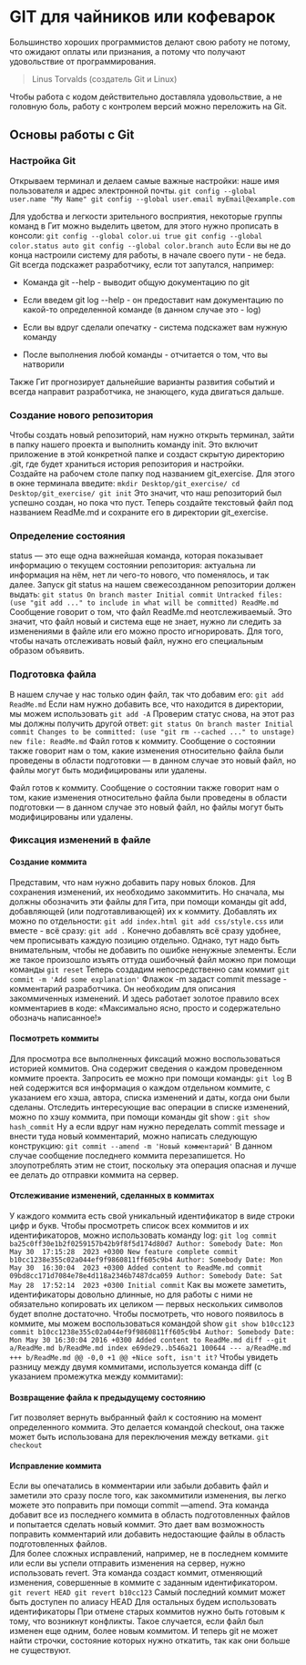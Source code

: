 # GIT для чайников или кофеварок

Большинство хороших программистов делают свою работу не потому, что ожидают оплаты или признания, а потому что получают удовольствие от программирования.

> Linus Torvalds (создатель Git и Linux)

Чтобы работа с кодом действительно доставляла удовольствие, а не головную боль, работу с контролем версий можно переложить на Git.

## Основы работы c Git

### Настройка Git

Открываем терминал и делаем самые важные настройки: наше имя пользователя и адрес электронной почты.
`
git config --global user.name "My Name"
git config --global user.email myEmail@example.com
`

Для удобства и легкости зрительного восприятия, некоторые группы команд в Гит можно выделить цветом, для этого нужно прописать в консоли:
`
git config --global color.ui true
git config --global color.status auto
git config --global color.branch auto
`
Если вы не до конца настроили систему для работы, в начале своего пути - не беда. Git всегда подскажет разработчику, если тот запутался, например:

- Команда git --help - выводит общую документацию по git

- Если введем git log --help - он предоставит нам документацию по какой-то определенной команде (в данном случае это - log)

- Если вы вдруг сделали опечатку - система подскажет вам нужную команду

- После выполнения любой команды - отчитается о том, что вы натворили

Также Гит прогнозирует дальнейшие варианты развития событий и всегда направит разработчика, не знающего, куда двигаться дальше.

### Создание нового репозитория

Чтобы создать новый репозиторий, нам нужно открыть терминал, зайти в папку нашего проекта и выполнить команду init. Это включит приложение в этой конкретной папке и создаст скрытую директорию .git, где будет храниться история репозитория и настройки.  
Создайте на рабочем столе папку под названием git_exercise. Для этого в окне терминала введите:
`
mkdir Desktop/git_exercise/
cd Desktop/git_exercise/
git init
`
Это значит, что наш репозиторий был успешно создан, но пока что пуст. Теперь создайте текстовый файл под названием ReadMe.md и сохраните его в директории git_exercise.

### Определение состояния

status — это еще одна важнейшая команда, которая показывает информацию о текущем состоянии репозитория: актуальна ли информация на нём, нет ли чего-то нового, что поменялось, и так далее. Запуск git status на нашем свежесозданном репозитории должен выдать:
`
git status
On branch master
Initial commit Untracked files: (use "git add ..." to include in what will be committed) ReadMe.md
`
Сообщение говорит о том, что файл ReadMe.md неотслеживаемый. Это значит, что файл новый и система еще не знает, нужно ли следить за изменениями в файле или его можно просто игнорировать. Для того, чтобы начать отслеживать новый файл, нужно его специальным образом объявить.

### Подготовка файла

В нашем случае у нас только один файл, так что добавим его:
`
git add ReadMe.md
`
Если нам нужно добавить все, что находится в директории, мы можем использовать
`
git add -A
`
Проверим статус снова, на этот раз мы должны получить другой ответ:
`
git status
On branch master
Initial commit
Changes to be committed: (use "git rm --cached ..." to unstage)
 new file: ReadMe.md
`
Файл готов к коммиту. Сообщение о состоянии также говорит нам о том, какие изменения относительно файла были проведены в области подготовки — в данном случае это новый файл, но файлы могут быть модифицированы или удалены.

Файл готов к коммиту. Сообщение о состоянии также говорит нам о том, какие изменения относительно файла были проведены в области подготовки — в данном случае это новый файл, но файлы могут быть модифицированы или удалены.

### Фиксация изменений в файле

#### Создание коммита

Представим, что нам нужно добавить пару новых блоков. Для сохранения изменений, их необходимо закоммитить. Но сначала, мы должны обозначить эти файлы для Гита, при помощи команды git add, добавляющей (или подготавливающей) их к коммиту. Добавлять их можно по отдельности:
`
git add index.html
git add css/style.css
`
или вместе - всё сразу:
`
git add .
`
Конечно добавлять всё сразу удобнее, чем прописывать каждую позицию отдельно. Однако, тут надо быть внимательным, чтобы не добавить по ошибке ненужные элементы. Если же такое произошло изъять оттуда ошибочный файл можно при помощи команды
`
git reset
`
Теперь создадим непосредственно сам коммит
`
git commit -m 'Add some explanation'
`
Флажок -m задаст commit message - комментарий разработчика. Он необходим для описания закоммиченных изменений. И здесь работает золотое правило всех комментариев в коде: «Максимально ясно, просто и содержательно обозначь написанное!»

#### Посмотреть коммиты

Для просмотра все выполненных фиксаций можно воспользоваться историей коммитов. Она содержит сведения о каждом проведенном коммите проекта. Запросить ее можно при помощи команды:
`
git log
`
В ней содержится вся информация о каждом отдельном коммите, с указанием его хэша, автора, списка изменений и даты, когда они были сделаны. Отследить интересующие вас операции в списке изменений, можно по хэшу коммита, при помощи команды git show :
`
git show hash_commit
`
Ну а если вдруг нам нужно переделать commit message и внести туда новый комментарий, можно написать следующую конструкцию:
`
git commit --amend -m 'Новый комментарий'
`
В данном случае сообщение последнего коммита перезапишется. Но злоупотреблять этим не стоит, поскольку эта операция опасная и лучше ее делать до отправки коммита на сервер.

#### Отслеживание изменений, сделанных в коммитах

У каждого коммита есть свой уникальный идентификатор в виде строки цифр и букв. Чтобы просмотреть список всех коммитов и их идентификаторов, можно использовать команду log:
`
git log
commit ba25c0ff30e1b2f0259157b42b9f8f5d174d80d7
Author: Somebody
Date: Mon May 30  17:15:28  2023 +0300
New feature complete commit b10cc1238e355c02a044ef9f9860811ff605c9b4
Author: Somebody
Date: Mon May 30  16:30:04  2023 +0300
Added content to ReadMe.md commit 09bd8cc171d7084e78e4d118a2346b7487dca059
Author: Somebody
Date: Sat May 28  17:52:14  2023 +0300
Initial commit
`
Как вы можете заметить, идентификаторы довольно длинные, но для работы с ними не обязательно копировать их целиком — первых нескольких символов будет вполне достаточно. Чтобы посмотреть, что нового появилось в коммите, мы можем воспользоваться командой show
`
git show
b10cc123 commit b10cc1238e355c02a044ef9f9860811ff605c9b4
Author: Somebody
Date: Mon May 30 16:30:04 2016 +0300
Added content to ReadMe.md
diff --git a/ReadMe.md b/ReadMe.md
index e69de29..b546a21 100644
--- a/ReadMe.md
+++ b/ReadMe.md @@ -0,0 +1 @@
+Nice soft, isn't it?
`
Чтобы увидеть разницу между двумя коммитами, используется команда diff (с указанием промежутка между коммитами):

#### Возвращение файла к предыдущему состоянию

Гит позволяет вернуть выбранный файл к состоянию на момент определенного коммита. Это делается командой checkout, она также может быть использована для переключения между ветками.
`
git checkout
`

#### Исправление коммита

Если вы опечатались в комментарии или забыли добавить файл и заметили это сразу после того, как закоммитили изменения, вы легко можете это поправить при помощи commit —amend. Эта команда добавит все из последнего коммита в область подготовленных файлов и попытается сделать новый коммит. Это дает вам возможность поправить комментарий или добавить недостающие файлы в область подготовленных файлов.  
Для более сложных исправлений, например, не в последнем коммите или если вы успели отправить изменения на сервер, нужно использовать revert. Эта команда создаст коммит, отменяющий изменения, совершенные в коммите с заданным идентификатором.  
`
git revert HEAD
git revert b10cc123
`
Самый последний коммит может быть доступен по алиасу HEAD
Для остальных будем использовать идентификаторы
При отмене старых коммитов нужно быть готовым к тому, что возникнут конфликты. Такое случается, если файл был изменен еще одним, более новым коммитом. И теперь git не может найти строчки, состояние которых нужно откатить, так как они больше не существуют.


